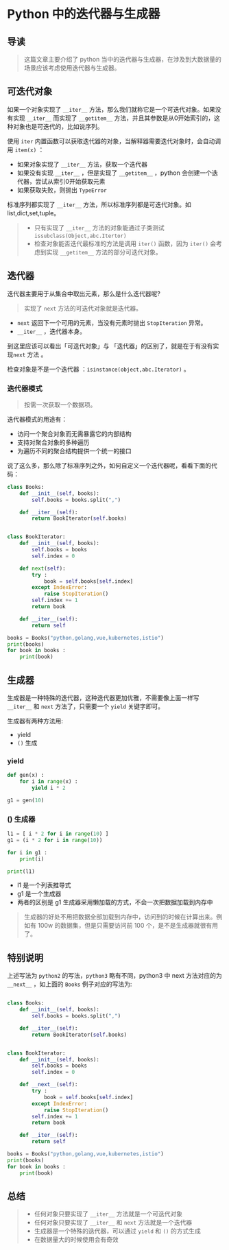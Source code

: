 # Python 中的迭代器与生成器


## 导读
>这篇文章主要介绍了 python 当中的迭代器与生成器，在涉及到大数据量的场景应该考虑使用迭代器与生成器。
>

## 可迭代对象
如果一个对象实现了 `__iter__` 方法，那么我们就称它是一个可迭代对象。如果没有实现 `__iter__` 而实现了
`__getitem__` 方法，并且其参数是从0开始索引的，这种对象也是可迭代的，比如说序列。

使用 `iter` 内置函数可以获取迭代器的对象，当解释器需要迭代对象时，会自动调用 `item(x)` ：

- 如果对象实现了 `__iter__` 方法，获取一个迭代器
- 如果没有实现 `__iter__` ，但是实现了 `__getitem__` ，python 会创建一个迭代器，尝试从索引0开始获取元素
- 如果获取失败，则抛出 `TypeError`

标准序列都实现了 `__iter__` 方法，所以标准序列都是可迭代对象。如 list,dict,set,tuple。

>- 只有实现了 `__iter__` 方法的对象能通过子类测试`issubclass(Object,abc.Itertor)`
>- 检查对象能否迭代最标准的方法是调用 `iter()` 函数，因为 `iter()` 会考虑到实现 `__getitem__` 方法的部分可迭代对象。

## 迭代器
迭代器主要用于从集合中取出元素，那么是什么迭代器呢?

> 实现了 `next` 方法的可迭代对象就是迭代器。

- `next` 返回下一个可用的元素，当没有元素时抛出 `StopIteration` 异常。
- `__iter__` ，迭代器本身。

到这里应该可以看出「可迭代对象」与 「迭代器」的区别了，就是在于有没有实现`next` 方法 。

检查对象是不是一个迭代器 ：`isinstance(object,abc.Iterator)` 。

### 迭代器模式
>按需一次获取一个数据项。

迭代器模式的用途有：

- 访问一个聚合对象而无需暴露它的内部结构
- 支持对聚合对象的多种遍历
- 为遍历不同的聚合结构提供一个统一的接口

说了这么多，那么除了标准序列之外，如何自定义一个迭代器呢，看看下面的代码：

```python
class Books:
    def __init__(self, books):
        self.books = books.split(",")

    def __iter__(self):
        return BookIterator(self.books)


class BookIterator:
    def __init__(self, books):
        self.books = books
        self.index = 0

    def next(self):
        try :
            book = self.books[self.index]
        except IndexError:
            raise StopIteration()
        self.index += 1
        return book

    def __iter__(self):
        return self

books = Books("python,golang,vue,kubernetes,istio")
print(books)
for book in books :
    print(book)
```

## 生成器
生成器是一种特殊的迭代器，这种迭代器更加优雅，不需要像上面一样写 `__iter__` 和 `next` 方法了，只需要一个 `yield` 关键字即可。



生成器有两种方法用:

- yield
- `()` 生成

### yield

```python
def gen(x) :
    for i in range(x) :
        yield i * 2

g1 = gen(10)
```

### () 生成器
```python
l1 = [ i * 2 for i in range(10) ]
g1 = (i * 2 for i in range(10))

for i in g1 :
    print(i)

print(l1)
```

- l1 是一个列表推导式
- g1 是一个生成器
- 两者的区别是 g1 生成器采用懒加载的方式，不会一次把数据加载到内存中

> 生成器的好处不用把数据全部加载到内存中，访问到的时候在计算出来。例如有 100w 的数据集，但是只需要访问前 100 个，是不是生成器就很有用了。

## 特别说明
上述写法为 `python2` 的写法，`python3` 略有不同，python3 中 next 方法对应的为 `__next__` ，如上面的 `Books` 例子对应的写法为: 
```python

class Books:
    def __init__(self, books):
        self.books = books.split(",")

    def __iter__(self):
        return BookIterator(self.books)


class BookIterator:
    def __init__(self, books):
        self.books = books
        self.index = 0

    def __next__(self):
        try :
            book = self.books[self.index]
        except IndexError:
            raise StopIteration()
        self.index += 1
        return book

    def __iter__(self):
        return self

books = Books("python,golang,vue,kubernetes,istio")
print(books)
for book in books :
    print(book)

```

## 总结
>- 任何对象只要实现了 `__iter__` 方法就是一个可迭代对象
>- 任何对象只要实现了 `__iter__` 和 `next` 方法就是一个迭代器
>- 生成器是一个特殊的迭代器，可以通过 `yield` 和 `()` 的方式生成
>- 在数据量大的时候使用会有奇效


